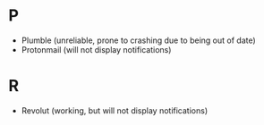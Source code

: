 # P
* Plumble (unreliable, prone to crashing due to being out of date)
* Protonmail (will not display notifications)
# R
* Revolut (working, but will not display notifications)